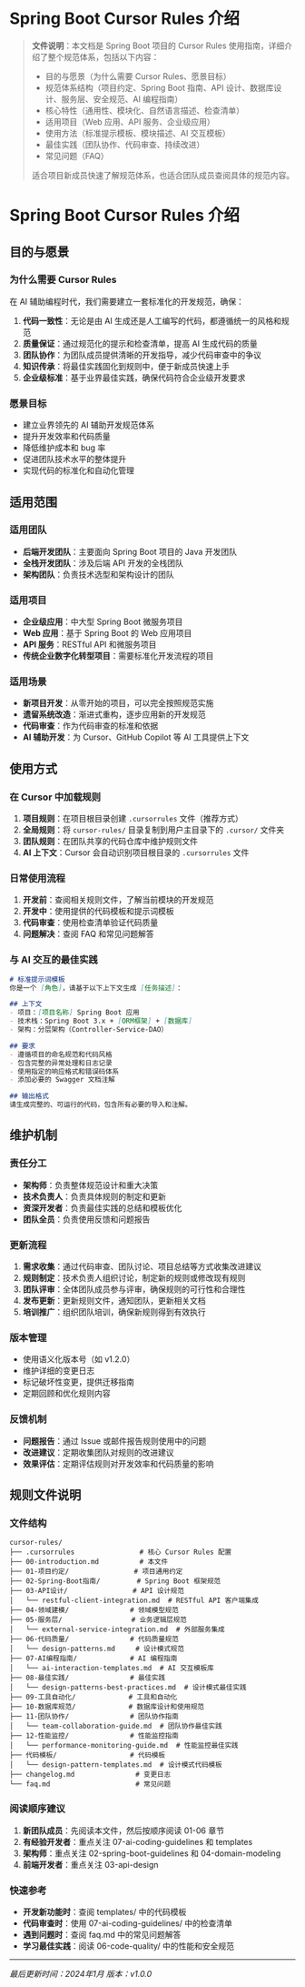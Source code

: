 # Spring Boot Cursor Rules 介绍

> **文件说明**：本文档是 Spring Boot 项目的 Cursor Rules 使用指南，详细介绍了整个规范体系，包括以下内容：
> - 目的与愿景（为什么需要 Cursor Rules、愿景目标）
> - 规范体系结构（项目约定、Spring Boot 指南、API 设计、数据库设计、服务层、安全规范、AI 编程指南）
> - 核心特性（通用性、模块化、自然语言描述、检查清单）
> - 适用项目（Web 应用、API 服务、企业级应用）
> - 使用方法（标准提示模板、模块描述、AI 交互模板）
> - 最佳实践（团队协作、代码审查、持续改进）
> - 常见问题（FAQ）
> 
> 适合项目新成员快速了解规范体系，也适合团队成员查阅具体的规范内容。

# Spring Boot Cursor Rules 介绍

## 目的与愿景

### 为什么需要 Cursor Rules

在 AI 辅助编程时代，我们需要建立一套标准化的开发规范，确保：

1. **代码一致性**：无论是由 AI 生成还是人工编写的代码，都遵循统一的风格和规范
2. **质量保证**：通过规范化的提示和检查清单，提高 AI 生成代码的质量
3. **团队协作**：为团队成员提供清晰的开发指导，减少代码审查中的争议
4. **知识传承**：将最佳实践固化到规则中，便于新成员快速上手
5. **企业级标准**：基于业界最佳实践，确保代码符合企业级开发要求

### 愿景目标

- 建立业界领先的 AI 辅助开发规范体系
- 提升开发效率和代码质量
- 降低维护成本和 bug 率
- 促进团队技术水平的整体提升
- 实现代码的标准化和自动化管理

## 适用范围

### 适用团队
- **后端开发团队**：主要面向 Spring Boot 项目的 Java 开发团队
- **全栈开发团队**：涉及后端 API 开发的全栈团队
- **架构团队**：负责技术选型和架构设计的团队

### 适用项目
- **企业级应用**：中大型 Spring Boot 微服务项目
- **Web 应用**：基于 Spring Boot 的 Web 应用项目
- **API 服务**：RESTful API 和微服务项目
- **传统企业数字化转型项目**：需要标准化开发流程的项目

### 适用场景
- **新项目开发**：从零开始的项目，可以完全按照规范实施
- **遗留系统改造**：渐进式重构，逐步应用新的开发规范
- **代码审查**：作为代码审查的标准和依据
- **AI 辅助开发**：为 Cursor、GitHub Copilot 等 AI 工具提供上下文

## 使用方式

### 在 Cursor 中加载规则

1. **项目规则**：在项目根目录创建 `.cursorrules` 文件（推荐方式）
2. **全局规则**：将 `cursor-rules/` 目录复制到用户主目录下的 `.cursor/` 文件夹
3. **团队规则**：在团队共享的代码仓库中维护规则文件
4. **AI 上下文**：Cursor 会自动识别项目根目录的 `.cursorrules` 文件

### 日常使用流程

1. **开发前**：查阅相关规则文件，了解当前模块的开发规范
2. **开发中**：使用提供的代码模板和提示词模板
3. **代码审查**：使用检查清单验证代码质量
4. **问题解决**：查阅 FAQ 和常见问题解答

### 与 AI 交互的最佳实践

```markdown
# 标准提示词模板
你是一个 [角色]，请基于以下上下文生成 [任务描述]：

## 上下文
- 项目：[项目名称] Spring Boot 应用
- 技术栈：Spring Boot 3.x + [ORM框架] + [数据库]
- 架构：分层架构（Controller-Service-DAO）

## 要求
- 遵循项目的命名规范和代码风格
- 包含完整的异常处理和日志记录
- 使用指定的响应格式和错误码体系
- 添加必要的 Swagger 文档注解

## 输出格式
请生成完整的、可运行的代码，包含所有必要的导入和注解。
```

## 维护机制

### 责任分工

- **架构师**：负责整体规范设计和重大决策
- **技术负责人**：负责具体规则的制定和更新
- **资深开发者**：负责最佳实践的总结和模板优化
- **团队全员**：负责使用反馈和问题报告

### 更新流程

1. **需求收集**：通过代码审查、团队讨论、项目总结等方式收集改进建议
2. **规则制定**：技术负责人组织讨论，制定新的规则或修改现有规则
3. **团队评审**：全体团队成员参与评审，确保规则的可行性和合理性
4. **发布更新**：更新规则文件，通知团队，更新相关文档
5. **培训推广**：组织团队培训，确保新规则得到有效执行

### 版本管理

- 使用语义化版本号（如 v1.2.0）
- 维护详细的变更日志
- 标记破坏性变更，提供迁移指南
- 定期回顾和优化规则内容

### 反馈机制

- **问题报告**：通过 Issue 或邮件报告规则使用中的问题
- **改进建议**：定期收集团队对规则的改进建议
- **效果评估**：定期评估规则对开发效率和代码质量的影响

## 规则文件说明

### 文件结构
```
cursor-rules/
├── .cursorrules                # 核心 Cursor Rules 配置
├── 00-introduction.md          # 本文件
├── 01-项目约定/                # 项目通用约定
├── 02-Spring-Boot指南/         # Spring Boot 框架规范
├── 03-API设计/                # API 设计规范
│   └── restful-client-integration.md  # RESTful API 客户端集成
├── 04-领域建模/               # 领域模型规范
├── 05-服务层/                 # 业务逻辑层规范
│   └── external-service-integration.md  # 外部服务集成
├── 06-代码质量/               # 代码质量规范
│   └── design-patterns.md     # 设计模式规范
├── 07-AI编程指南/             # AI 编程指南
│   └── ai-interaction-templates.md  # AI 交互模板库
├── 08-最佳实践/               # 最佳实践
│   └── design-patterns-best-practices.md  # 设计模式最佳实践
├── 09-工具自动化/             # 工具和自动化
├── 10-数据库规范/             # 数据库设计和使用规范
├── 11-团队协作/               # 团队协作指南
│   └── team-collaboration-guide.md  # 团队协作最佳实践
├── 12-性能监控/               # 性能监控指南
│   └── performance-monitoring-guide.md  # 性能监控最佳实践
├── 代码模板/                  # 代码模板
│   └── design-pattern-templates.md  # 设计模式代码模板
├── changelog.md               # 变更日志
└── faq.md                     # 常见问题
```

### 阅读顺序建议

1. **新团队成员**：先阅读本文件，然后按顺序阅读 01-06 章节
2. **有经验开发者**：重点关注 07-ai-coding-guidelines 和 templates
3. **架构师**：重点关注 02-spring-boot-guidelines 和 04-domain-modeling
4. **前端开发者**：重点关注 03-api-design

### 快速参考

- **开发新功能时**：查阅 templates/ 中的代码模板
- **代码审查时**：使用 07-ai-coding-guidelines/ 中的检查清单
- **遇到问题时**：查阅 faq.md 中的常见问题解答
- **学习最佳实践**：阅读 06-code-quality/ 中的性能和安全规范

---

*最后更新时间：2024年1月*
*版本：v1.0.0*
